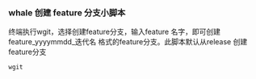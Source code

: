 ### whale 创建 feature 分支小脚本

终端执行wgit，选择创建feature分支，输入feature 名字，即可创建feature_yyyymmdd_迭代名 格式的feature分支。此脚本默认从release 创建feature分支

```
wgit
```
